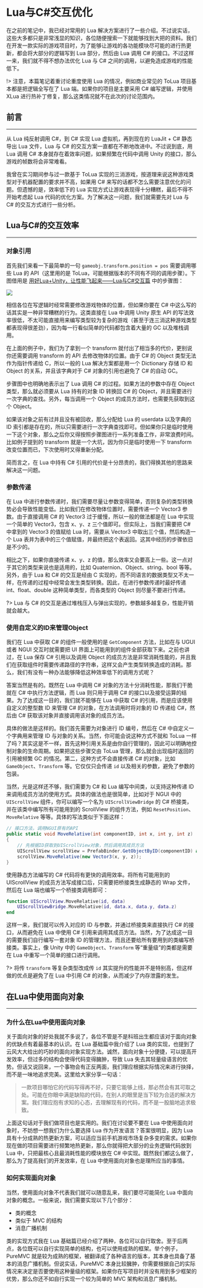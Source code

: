# Lua与C#交互优化

在之前的笔记中，我已经对常用的 Lua 解决方案进行了一些介绍。不过说实话，这些大多都只是非常浅显的知识，各位随便搜索一下就能够找到大把的资料。我们在开发一款实际的游戏项目时，为了能够让游戏的各功能模块尽可能的进行热更新，都会将大部分的逻辑写到 Lua 部分，然后由 Lua 调用 C# 的接口。不过这样一来，我们就不得不想办法优化 Lua 与 C# 之间的调用，以避免造成游戏的性能低下。

!> 注意，本篇笔记着重讨论重度使用 Lua 的情况，例如商业常见的 ToLua 项目基本都是把逻辑全写在了 Lua 端。如果你的项目是主要采用 C# 编写逻辑，并使用 XLua 进行热补丁修复，那么这类情况就不在此次的讨论范围内。

## 前言

---

从 Lua 纯反射调用 C#，到 C# 实现 Lua 虚拟机，再到现在的 LuaJit + C# 静态导出 Lua 文件，Lua 与 C# 的交互方案一直都在不断地改进中。不过说到底，用 Lua 调用 C# 本身就存在着效率问题，如果频繁在代码中调用 Unity 的接口，那么游戏的帧数将会非常难看。

我曾在实习期间参与过一款基于 ToLua 实现的三消游戏，按道理来说这种游戏类型对于机器配置的要求并不高，如果用 C# 来写的话都不怎么需要注意优化的问题。但遗憾的是，效率低下的 Lua 实现方式让游戏表现得十分糟糕，最后不得不开始考虑起 Lua 代码的优化方案。为了解决这一问题，我们就需要先对 Lua 与 C# 的交互方式进行一些分析。

## Lua与C#的交互效率

---

### 对象引用

首先我们来看一下最简单的一句 `gameobj.transform.position = pos` 需要调用哪些 Lua 的 API（这里用的是 ToLua，可能根据版本的不同有不同的调用步骤）。下图借用是 [用好Lua+Unity，让性能飞起来——Lua与C#交互篇](https://blog.uwa4d.com/archives/USparkle_Lua.html) 中的步骤图：

![](http://cdn.fantasticmiao.cn/image/post/Unity/Advanced/Lua%E4%B8%8EC%23%E4%BA%A4%E4%BA%92%E4%BC%98%E5%8C%96/Blog_Sparkle_Lua_2.png)

相信各位在写逻辑时经常需要修改游戏物体的位置，但如果你要在 C# 中这么写的话其实是一种非常糟糕的行为。这类直接在 Lua 中调用 Unity 原生 API 的写法效率很低，不太可能直接用来编写类型较为复杂的游戏（甚至于连三消这种游戏类型都表现得很差劲），因为每一行看似简单的代码都包含着大量的 GC 以及堆栈调用。

在上面的例子中，我们为了拿到一个 transform 就付出了相当多的代价，更别说你还需要调用 transform 的 API 去修改物体的位置。由于 C# 的 Object 类型无法作为指针传递给 C，所以一般的 Lua 解决方案都是用一个 Dictionary 存储 ID 和 Object 的关系，并且该字典对于 C# 对象的引用也避免了 C# 的自动 GC。

步骤图中也明确地表示出了 Lua 调用 C# 的过程。如果方法的参数中存在 Object 类型，那么就必须要从 Lua 持有的对象 ID 转换回 C# 的 Object，并且需要进行一次字典的查找。另外，每当调用一个 Object 的成员方法时，也需要先获取到这个 Object。

如果该对象之前有过并且没有被回收，那么分配给 Lua 的 userdata 以及字典的 ID 索引都是存在的，所以只需要进行一次字典查找即可。但如果你只是临时使用一下这个对象，那么之后你又得按照步骤图进行一系列准备工作，非常浪费时间。比如例子提到的 transform 就是一个大坑，因为你只是临时使用一下 transform 改变位置而已，下次使用时又得重新分配。

简而言之，在 Lua 中持有 C# 引用的代价是十分昂贵的，我们得换其他的思路来解决这一问题。

### 参数传递

在 Lua 中进行参数传递时，我们需要尽量让参数变得简单，否则复杂的类型转换势必会导致性能变低。比如我们在修改物体位置时，需要传递一个 Vector3 参数。由于直接调用 C# 的 Vector3 过于缓慢，所以一般的做法都是在 Lua 中实现一个简单的 Vector3，包含 x、y、z 三个值即可。但实际上，当我们需要把 C# 中拿到的 Vector3 的值赋给 Lua 时，需要从 Vector3 中取出三个值，然后构造一个 Lua 表并为表中的三个值赋值，并最终把这个表返回。这其中经历的步骤依旧是不少的。

相比之下，如果你直接传递 x、y、z 的值，那么效率又会要高上一些。这一点对于其它的类型来说也是适用的，比如 Quaternion、Object、string、bool 等等。另外，由于 Lua 和 C# 的交互是经由 C 实现的，而不同语言的数据类型又不太一样，在传递的过程中经常会发生类型转换。因此，在进行参数传递时最好传递 int、float、double 这种简单类型，而各类型的 Object 则尽量不要进行传递。

?> Lua 与 C# 的交互是通过堆栈压入与弹出实现的，参数越多越复杂，性能开销就会越大。

### 使用自定义的ID来管理Object

我们在 Lua 中获取 C# 的组件一般使用的是 `GetComponent` 方法，比如在与 UGUI 或者 NGUI 交互时就需要把 UI 界面上可能用到的组件全部获取下来。之前也讲过，在 Lua 保存 C# 引用以及调用 Object 的成员方法是非常消耗性能的，并且我们在获取组件时需要传递路径的字符串，这样又会产生类型转换造成的消耗。那么，我们有没有一种办法能够降低这种效率低下的调用方式呢？

答案当然是有的。既然在 Lua 中调用 C# 对象的方法十分消耗性能，那我们干脆就在 C# 中执行方法逻辑，而 Lua 则只用于调用 C# 的接口以及接受运算的结果。为了达成这一目的，我们就不能够在 Lua 中获取 C# 的引用，而是应该使用自定义的整型数 ID 来管理 C# 的对象，在方法调用时将对象的 ID 传递给 C#，然后由 C# 获取该对象并直接调用该对象的成员方法。

具体的做法是这样的。我们首先需要为对象进行 ID 编号，然后在 C# 中自定义一个字典用来管理 ID 与对象的关系。当然，你可能会说这种方式不就和 ToLua 一样了吗？其实这是不一样，首先这种引用关系是由你自行管理的，因此可以明确地控制对象的生命周期。如果把这些步骤交由 ToLua 管理，那么就会出现临时返回的引用被频繁 GC 的情况。第二，这种方式不会直接传递 C# 的对象，比如 `GameObject`、`Transform` 等。它仅仅只会传递 `id` 以及相关的参数，避免了参数的包装。

当然，光是这样还不够，我们需要为 C# 和 Lua 编写中间类，以支持这种传递 ID 来调用成员方法的使用方式。具体的做法也是很简单，比如对于 NGUI 中的 `UIScrollView` 组件，你可以编写一个名为 `UIScrollViewBridge` 的 C# 桥接类，并在该类中编写所有可能用到的 ScrollView 的组件方法，例如 `ResetPosition`、`MoveRelative` 等等。具体的写法类似于下面这样：

```csharp
// 接口方法，调用NGUI原有的API
public static void MoveRelative(int componentID, int x, int y, int z)
{
    // 先根据ID获取到UIScrollView对象，然后调用其成员方法
    UIScrollView scrollView = PrefabBinder.GetObjectByID(componentID) as UIScrollView;
    scrollView.MoveRelative(new Vector3(x, y, z));
}
```

使用静态方法编写的 C# 代码将有更快的调用效率。将所有可能用到的 UIScrollView 的成员方法写成接口后，只需要把桥接类生成静态的 Wrap 文件，然后在 Lua 端也编写一个桥接类调用即可：

```lua
function UIScrollView.MoveRelative(id, data)
    UIScrollViewBridge.MoveRelative(id, data.x, data.y, data.z)
end
```

这样一来，我们就可以传入对应的 ID 与参数，并通过桥接类来直接执行 C# 的接口，从而避免在 Lua 中使用 C# 引用来调用其成员方法。当然，为了达成这一目的需要我们自行编写一套对象 ID 的管理方法，而且还要给所有要用到的类编写桥接类。事实上，像 Unity 中的 `GameObject`、`Transform` 等“重量级”的类都是需要在 Lua 中重写一个简单的接口进行调用。

?> 将传 `transform` 等复杂类型改成传 `id` 其实提升的性能并不是特别高，但这样做的优点是避免了在 Lua 中引用 C# 的对象，从而减少了内存泄露的发生。

## 在Lua中使用面向对象

---

### 为什么在Lua中使用面向对象

关于面向对象的好处我就不多说了，各位不管是不是科班出生都应该对于面向对象的优缺点有着最基本的认识。在 Lua 基础篇中我介绍了 Lua 类的实现，也提到了云风大大给出的巧妙的面向对象实现方法。诚然，面向对象十分便捷，可以提高开发效率，但过多的结构会使得代码变得臃肿，导致 Lua 失去其轻量级语言的优势。但话又说回来，一个事物会有正反两面，我们理应根据实际情况来进行抉择，而不是一味地追求完美。这里给大家分享一句话：

> 一款项目哪怕它的代码写得再不好，只要它能够上线，那必然会有其可取之处。可能在你眼中满是缺陷的代码，在别人的眼里是当下较为合适的解决方案。我们理应抱有求知的心态，去理解现有的代码，而不是一股脑地追求极致。

上面这句话对于我们做项目也是实用的。我们在讨论要不要在 Lua 中使用面向对象时，不妨想一想我们为什么要选择 Lua 作为开发语言？答案很明显，因为 Lua 具有十分成熟的热更新方案，可以适应当前手机游戏市场复杂多变的需求。如果你现在做的项目需要进行频繁地热更新，那么你就得把大部分的业务逻辑代码放到 Lua 中，只把最核心且最消耗性能的模块放在 C# 中实现。既然我们都这么做了，那么为了提高我们的开发效率，在 Lua 中使用面向对象也是理所应当的事情。

### 如何实现面向对象

当然，使用面向对象不代表我们就可以随意乱来，我们要尽可能简化 Lua 中面向对象的概念。一般来说，我们需要实现以下几个部分：

* 类的概念
* 类似于 MVC 的结构
* 消息广播机制

类的实现方式我在 Lua 基础篇已经介绍了两种，各位可以自行取舍。至于后两点，各位既可以自行实现简单的结构，也可以使用成熟的框架。举个例子，PureMVC 就是较为成熟的框架，被翻译成了各种语言的版本，其本身也具备了基本的消息广播机制。但说实话，PureMVC 本身比较臃肿，你需要根据自己的实际情况来决定是否要使用这种量级的框架。如果你在写项目时并没有用到多少框架的优势，那么你还不如自行实现一个较为简单的 MVC 架构和消息广播机制。
